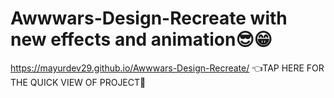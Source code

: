 # Awwwars-Design-Recreate with new effects and animation😎😁


https://mayurdev29.github.io/Awwwars-Design-Recreate/  👈TAP HERE FOR THE QUICK VIEW OF PROJECT🙂
